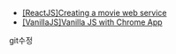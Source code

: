 - [[ReactJS]Creating a movie web service](/%5BReactJS%5DCreating%20a%20movie%20web%20service/)
- [[VanillaJS]Vanilla JS with Chrome App](/%5BVanillaJS%5DVanilla%20JS%20with%20Chrome%20App%20/)

git수정
